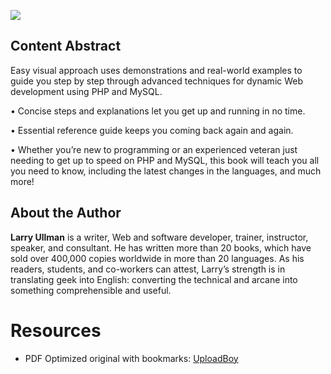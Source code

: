 ![](https://images-na.ssl-images-amazon.com/images/I/51ywj144QsL.jpg)

## Content Abstract

Easy visual approach uses demonstrations and real-world examples to guide you step by step through advanced techniques for dynamic Web development using PHP and MySQL.


• Concise steps and explanations let you get up and running in no time.


• Essential reference guide keeps you coming back again and again.


• Whether you’re new to programming or an experienced veteran just needing to get up to speed on PHP and MySQL, this book will teach you all you need to know, including the latest changes in the languages, and much more!

## About the Author

**Larry Ullman** is a writer, Web and software developer, trainer, instructor, speaker, and consultant. He has written more than 20 books, which have sold over 400,000 copies worldwide in more than 20 languages. As his readers, students, and co-workers can attest, Larry’s strength is in translating geek into English: converting the technical and arcane into something comprehensible and useful. 

# Resources

* PDF Optimized original with bookmarks: [UploadBoy](http://uploadboy.me/b755pwmnmrix/%5B2017-11%5D%20PHP%20and%20MySQL%20for%20Dynamic%20Web%20Sites_Visual%20QuickPro%20Guide%20(5th%20Edition)_Optimized%20original%20with%20bookmarks.pdf.html)
